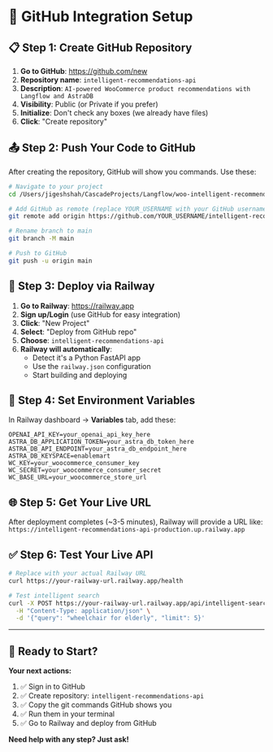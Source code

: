 # 🐙 GitHub Integration Setup

## 📋 Step 1: Create GitHub Repository

1. **Go to GitHub**: https://github.com/new
2. **Repository name**: `intelligent-recommendations-api`
3. **Description**: `AI-powered WooCommerce product recommendations with Langflow and AstraDB`
4. **Visibility**: Public (or Private if you prefer)
5. **Initialize**: Don't check any boxes (we already have files)
6. **Click**: "Create repository"

## 📤 Step 2: Push Your Code to GitHub

After creating the repository, GitHub will show you commands. Use these:

```bash
# Navigate to your project
cd /Users/jigeshshah/CascadeProjects/Langflow/woo-intelligent-recommendations

# Add GitHub as remote (replace YOUR_USERNAME with your GitHub username)
git remote add origin https://github.com/YOUR_USERNAME/intelligent-recommendations-api.git

# Rename branch to main
git branch -M main

# Push to GitHub
git push -u origin main
```

## 🚀 Step 3: Deploy via Railway

1. **Go to Railway**: https://railway.app
2. **Sign up/Login** (use GitHub for easy integration)
3. **Click**: "New Project"
4. **Select**: "Deploy from GitHub repo"
5. **Choose**: `intelligent-recommendations-api`
6. **Railway will automatically**:
   - Detect it's a Python FastAPI app
   - Use the `railway.json` configuration
   - Start building and deploying

## 🔧 Step 4: Set Environment Variables

In Railway dashboard → **Variables** tab, add these:

```
OPENAI_API_KEY=your_openai_api_key_here
ASTRA_DB_APPLICATION_TOKEN=your_astra_db_token_here
ASTRA_DB_API_ENDPOINT=your_astra_db_endpoint_here
ASTRA_DB_KEYSPACE=enablemart
WC_KEY=your_woocommerce_consumer_key
WC_SECRET=your_woocommerce_consumer_secret
WC_BASE_URL=your_woocommerce_store_url
```

## 🌐 Step 5: Get Your Live URL

After deployment completes (~3-5 minutes), Railway will provide a URL like:
`https://intelligent-recommendations-api-production.up.railway.app`

## ✅ Step 6: Test Your Live API

```bash
# Replace with your actual Railway URL
curl https://your-railway-url.railway.app/health

# Test intelligent search
curl -X POST https://your-railway-url.railway.app/api/intelligent-search \
  -H "Content-Type: application/json" \
  -d '{"query": "wheelchair for elderly", "limit": 5}'
```

---

## 🎯 Ready to Start?

**Your next actions:**
1. ✅ Sign in to GitHub
2. ✅ Create repository: `intelligent-recommendations-api`  
3. ✅ Copy the git commands GitHub shows you
4. ✅ Run them in your terminal
5. ✅ Go to Railway and deploy from GitHub

**Need help with any step? Just ask!**
